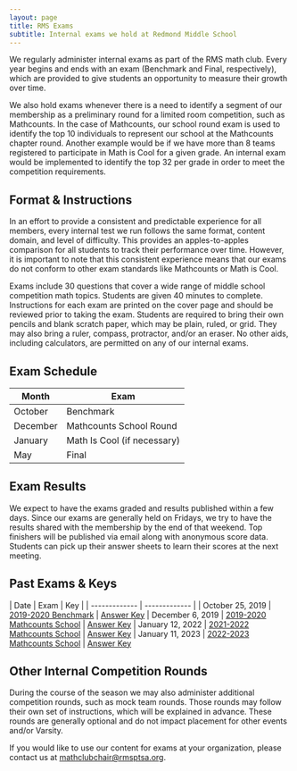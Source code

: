 ```yaml
---
layout: page
title: RMS Exams
subtitle: Internal exams we hold at Redmond Middle School
---
```


We regularly administer internal exams as part of the RMS math club. Every year begins and ends with an exam (Benchmark and Final, 
respectively), which are provided to give students an opportunity to measure their growth over time.

We also hold exams whenever there is a need to identify a segment of our membership as a preliminary round for a limited room competition, 
such as Mathcounts. In the case of Mathcounts, our school round exam is used to identify the top 10 individuals to represent our school 
at the Mathcounts chapter round. Another example would be if we have more than 8 teams registered to participate in Math is Cool for a 
given grade. An internal exam would be implemented to identify the top 32 per grade in order to meet the competition requirements.

## Format & Instructions
In an effort to provide a consistent and predictable experience for all members, every internal test we run follows the same format, 
content domain, and level of difficulty. This provides an apples-to-apples comparison for all students to track their performance over 
time. However, it is important to note that this consistent experience means that our exams do not conform to other exam standards like 
Mathcounts or Math is Cool.

Exams include 30 questions that cover a wide range of middle school competition math topics. Students are given 40 minutes to complete.
Instructions for each exam are printed on the cover page and should be reviewed prior to taking the exam. Students are required to 
bring their own pencils and blank scratch paper, which may be plain, ruled, or grid. They may also bring a ruler, compass, protractor, 
and/or an eraser. No other aids, including calculators, are permitted on any of our internal exams.

## Exam Schedule

| Month | Exam |
| --- | --- |
| October | Benchmark |
| December | Mathcounts School Round |
| January | Math Is Cool (if necessary) |
| May | Final |

## Exam Results
We expect to have the exams graded and results published within a few days. Since our exams are generally held on Fridays, we try to
have the results shared with the membership by the end of that weekend. Top finishers will be published via email along with
anonymous score data. Students can pick up their answer sheets to learn their scores at the next meeting.

## Past Exams & Keys

| Date | Exam | Key |
| ------------- | ------------- |
| October 25, 2019 | [2019-2020 Benchmark](/files/RMS%201920B%20Exam.pdf) | [Answer Key](/files/RMS%201920B%20Exam%20Key.pdf)
| December 6, 2019 | [2019-2020 Mathcounts School](/files/RMS%201920M%20Exam.pdf) | [Answer Key](/files/RMS%201920M%20Exam%20Key.pdf)
| January 12, 2022 | [2021-2022 Mathcounts School](/files/RMS%202122M%20Exam.pdf) | [Answer Key](/files/RMS%202122M%20Exam%20Key.pdf)
| January 11, 2023 | [2022-2023 Mathcounts School](/files/RMS%202223M%20Exam.pdf) | [Answer Key](/files/RMS%202223M%20Exam%20Key.pdf)

## Other Internal Competition Rounds
During the course of the season we may also administer additional competition rounds, such as mock team rounds. Those rounds may follow 
their own set of instructions, which will be explained in advance. These rounds are generally optional and do not impact placement for 
other events and/or Varsity.

If you would like to use our content for exams at your organization, please
contact us at <a href="mailto:mathclubchair@rmsptsa.org">mathclubchair@rmsptsa.org</a>.